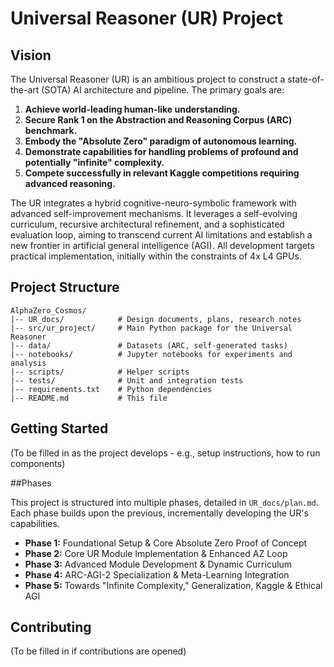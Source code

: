 # Universal Reasoner (UR) Project

## Vision

The Universal Reasoner (UR) is an ambitious project to construct a state-of-the-art (SOTA) AI architecture and pipeline. The primary goals are:

1.  **Achieve world-leading human-like understanding.**
2.  **Secure Rank 1 on the Abstraction and Reasoning Corpus (ARC) benchmark.**
3.  **Embody the "Absolute Zero" paradigm of autonomous learning.**
4.  **Demonstrate capabilities for handling problems of profound and potentially "infinite" complexity.**
5.  **Compete successfully in relevant Kaggle competitions requiring advanced reasoning.**

The UR integrates a hybrid cognitive-neuro-symbolic framework with advanced self-improvement mechanisms. It leverages a self-evolving curriculum, recursive architectural refinement, and a sophisticated evaluation loop, aiming to transcend current AI limitations and establish a new frontier in artificial general intelligence (AGI). All development targets practical implementation, initially within the constraints of 4x L4 GPUs.

## Project Structure

```
AlphaZero_Cosmos/
|-- UR_docs/            # Design documents, plans, research notes
|-- src/ur_project/     # Main Python package for the Universal Reasoner
|-- data/               # Datasets (ARC, self-generated tasks)
|-- notebooks/          # Jupyter notebooks for experiments and analysis
|-- scripts/            # Helper scripts
|-- tests/              # Unit and integration tests
|-- requirements.txt    # Python dependencies
|-- README.md           # This file
```

## Getting Started

(To be filled in as the project develops - e.g., setup instructions, how to run components)

##Phases

This project is structured into multiple phases, detailed in `UR_docs/plan.md`. Each phase builds upon the previous, incrementally developing the UR's capabilities.

*   **Phase 1:** Foundational Setup & Core Absolute Zero Proof of Concept
*   **Phase 2:** Core UR Module Implementation & Enhanced AZ Loop
*   **Phase 3:** Advanced Module Development & Dynamic Curriculum
*   **Phase 4:** ARC-AGI-2 Specialization & Meta-Learning Integration
*   **Phase 5:** Towards "Infinite Complexity," Generalization, Kaggle & Ethical AGI

## Contributing

(To be filled in if contributions are opened) 